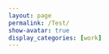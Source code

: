 ```yaml
---
layout: page
permalink: /Test/
show-avatar: true
display_categories: [work]
---
```

<html>
<body>
<script type="text/javascript" src="https://unpkg.com/@babel/polyfill@7.0.0/dist/polyfill.js"></script>
<script type="text/javascript" src="https://unpkg.com/vtk.js"></script>
<script type="text/javascript">  
  //var fullScreenRenderer = vtk.Rendering.Misc.vtkFullScreenRenderWindow.newInstance({
  //  background: [0, 0, 0],
    //rootContainer: document.body,
  //  containerStyle: { width: '1000px', height: "800px" } 
  //});
  //var renderer = fullScreenRenderer.getRenderer();
  var actor = vtk.Rendering.Core.vtkActor.newInstance();
  var mapper = vtk.Rendering.Core.vtkMapper.newInstance(); // this is the right mapper
  var reader = vtk.IO.XML.vtkXMLPolyDataReader.newInstance();
  var camera             = vtk.Rendering.Core.vtkCamera.newInstance();
  const url              = '/assets/img/sub-sub-035_hole_filled.vtp'; 
  var renderWindow = vtk.Rendering.Core.vtkRenderWindow.newInstance();
  var renderer = vtk.Rendering.Core.vtkRenderer.newInstance();
  actor.setMapper(mapper);  
  reader.setUrl(url);
  mapper.setInputConnection(reader.getOutputPort());
  renderer.addActor(actor);
  //renderer.resetCamera(); // after adding actor resetCamera() so that resetCamera() can take into consideration the bounds of all actors in the scene.
  actor.getProperty().setColor(1.0, 1.0, 1.0);
  camera.setPosition(27.519753836746474, 604.1863725248345, -279.2425808488232);
  camera.setViewAngle(30.0);
  camera.zoom(4);
  renderer.setActiveCamera(camera);
 // var renderWindow = fullScreenRenderer.getRenderWindow();
  // add axes
  // Use OpenGL as the backend to view all this
  const openGLRenderWindow = vtk.Rendering.OpenGL.vtkRenderWindow.newInstance();
  renderWindow.addView(openGLRenderWindow);
  // Create a div section to put this into
  const container = document.createElement('div');
document.querySelector('body').appendChild(container);
openGLRenderWindow.setContainer(container);
  // Capture size of the container and set it to the renderWindow
const { width, height } = container.getBoundingClientRect();
openGLRenderWindow.setSize(width, height);
  //Setup an interactor to handle mouse events
  const interactor = vtk.Rendering.Core.vtkRenderWindowInteractor.newInstance();
  interactor.setView(openGLRenderWindow);
  interactor.initialize();
  interactor.bindEvents(container);
  interactor.setInteractorStyle(vtk.Interaction.Style.vtkInteractorStyleTrackballCamera.newInstance());
  // this was part of original code
  //renderWindow.render(); 
  // create orientation widget - add orientation axes
  const axesActor = vtk.Rendering.Core.vtkAxesActor.newInstance();
  const orientationWidget = vtk.Interaction.Widgets.vtkOrientationMarkerWidget.newInstance({
  actor: axesActor,
  interactor: interactor,
  renderer: renderer,
  });
  orientationWidget.setEnabled(true);
  orientationWidget.setViewportCorner(vtk.Interaction.Widgets.vtkOrientationMarkerWidget.Corners.BOTTOM_RIGHT);
//orientationWidget.setViewportSize(0.15);
//orientationWidget.setMinPixelSize(100);
//orientationWidget.setMaxPixelSize(300);
//renderer.resetCamera();
renderWindow.render();
</script>
</body>
</html>



